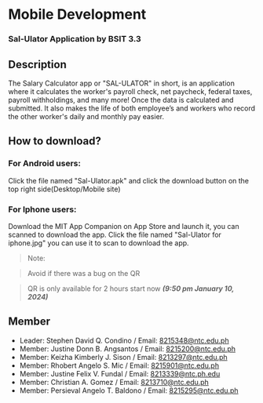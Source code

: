 # Mobile Development
### Sal-Ulator Application by BSIT 3.3

## Description
The Salary Calculator app or "SAL-ULATOR" in short, is an application where it calculates the worker's payroll check, net paycheck, federal taxes, payroll withholdings, and many more! Once the data is calculated and submitted. It also makes the life of both employee’s and workers who record the other worker's daily and monthly pay easier. 

## How to download?
### For Android users: 
Click the file named "Sal-Ulator.apk" and click the download button on the top right side(Desktop/Mobile site)
### For Iphone users: 
Download the MIT App Companion on App Store and launch it, you can scanned to download the app. Click the file named "Sal-Ulator for iphone.jpg" you can use it to scan to download the app.

> Note:

> Avoid if there was a bug on the QR

> QR is only available for 2 hours start now **_(9:50 pm January 10, 2024)_** 

## Member
* Leader: Stephen David Q. Condino / Email: 8215348@ntc.edu.ph 
* Member: Justine Donn B. Angsantos / Email: 8215200@ntc.edu.ph  
* Member: Keizha Kimberly J. Sison / Email: 8213297@ntc.edu.ph
* Member: Rhobert Angelo S. Mic / Email: 8215901@ntc.edu.ph
* Member: Justine Felix V. Fundal / Email: 8213339@ntc.ph.edu
* Member: Christian A. Gomez / Email: 8213710@ntc.edu.ph
* Member: Persieval Angelo T. Baldono / Email: 8215295@ntc.edu.ph 
